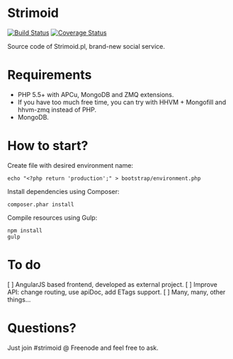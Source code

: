 Strimoid
========

[![Build Status](https://travis-ci.org/Strimoid/Strimoid.svg?branch=master)](https://travis-ci.org/Strimoid/Strimoid) [![Coverage Status](https://img.shields.io/coveralls/Strimoid/Strimoid.svg)](https://coveralls.io/r/Strimoid/Strimoid)

Source code of Strimoid.pl, brand-new social service.

Requirements
========
* PHP 5.5+ with APCu, MongoDB and ZMQ extensions.
* If you have too much free time, you can try with HHVM + Mongofill and hhvm-zmq instead of PHP.
* MongoDB.

How to start?
========
Create file with desired environment name:
```
echo "<?php return 'production';" > bootstrap/environment.php
```

Install dependencies using Composer:

```
composer.phar install
```

Compile resources using Gulp:

```
npm install
gulp
```

To do
========
[ ] AngularJS based frontend, developed as external project.
[ ] Improve API: change routing, use apiDoc, add ETags support.
[ ] Many, many, other things...

Questions?
========
Just join #strimoid @ Freenode and feel free to ask.
